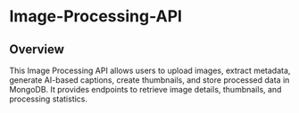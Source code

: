# Image-Processing-API
## Overview

This Image Processing API allows users to upload images, extract metadata, generate AI-based captions, create thumbnails, and store processed data in MongoDB. It provides endpoints to retrieve image details, thumbnails, and processing statistics.

